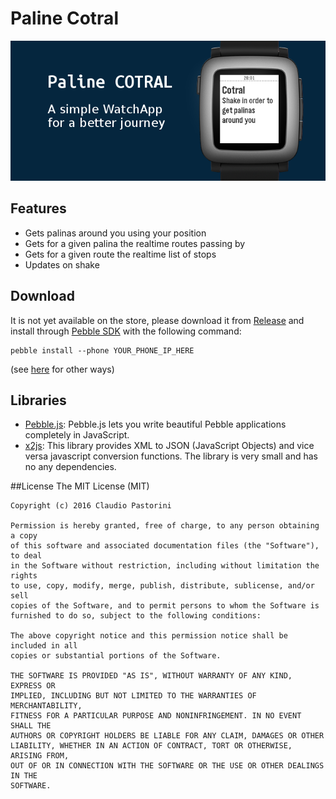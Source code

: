 # Paline Cotral

![Palinas](screenshots/paline_banner.png)

## Features
* Gets palinas around you using your position
* Gets for a given palina the realtime routes passing by
* Gets for a given route the realtime list of stops
* Updates on shake

## Download
It is not yet available on the store, please download it from [Release](https://github.com/pincopallino93/PalineCotral/releases) and install through [Pebble SDK](https://developer.pebble.com/sdk/download/) with the following command:
``` shell
pebble install --phone YOUR_PHONE_IP_HERE 
```
(see [here](https://developer.pebble.com/guides/tools-and-resources/pebble-tool/) for other ways)

## Libraries
* [Pebble.js](https://github.com/pebble/pebblejs): Pebble.js lets you write beautiful Pebble applications completely in JavaScript.
* [x2js](https://github.com/abdmob/x2js): This library provides XML to JSON (JavaScript Objects) and vice versa javascript conversion functions. The library is very small and has no any dependencies.

##License
    The MIT License (MIT)
    
    Copyright (c) 2016 Claudio Pastorini
    
    Permission is hereby granted, free of charge, to any person obtaining a copy
    of this software and associated documentation files (the "Software"), to deal
    in the Software without restriction, including without limitation the rights
    to use, copy, modify, merge, publish, distribute, sublicense, and/or sell
    copies of the Software, and to permit persons to whom the Software is
    furnished to do so, subject to the following conditions:
    
    The above copyright notice and this permission notice shall be included in all
    copies or substantial portions of the Software.
    
    THE SOFTWARE IS PROVIDED "AS IS", WITHOUT WARRANTY OF ANY KIND, EXPRESS OR
    IMPLIED, INCLUDING BUT NOT LIMITED TO THE WARRANTIES OF MERCHANTABILITY,
    FITNESS FOR A PARTICULAR PURPOSE AND NONINFRINGEMENT. IN NO EVENT SHALL THE
    AUTHORS OR COPYRIGHT HOLDERS BE LIABLE FOR ANY CLAIM, DAMAGES OR OTHER
    LIABILITY, WHETHER IN AN ACTION OF CONTRACT, TORT OR OTHERWISE, ARISING FROM,
    OUT OF OR IN CONNECTION WITH THE SOFTWARE OR THE USE OR OTHER DEALINGS IN THE
    SOFTWARE.